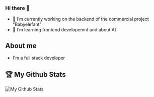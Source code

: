 ### Hi there 👋
- 🔭 I’m currently working on the backend of the commercial project "Babyelefant"
- 🌱 I’m learning frontend developemnt and about AI

## About me 
- I'm a full stack developer

## :trophy: My Github Stats

<img align="left" alt="My Github Stats" src="https://github-readme-stats.codestackr.vercel.app/api?username=MoritzPatek&show_icons=true&hide_border=true" />
<!--
**MoritzPatek/MoritzPatek** is a ✨ _special_ ✨ repository because its `README.md` (this file) appears on your GitHub profile.

Here are some ideas to get you started:

- 🔭 I’m currently working on ...
- 🌱 I’m currently learning ...
- 👯 I’m looking to collaborate on ...
- 🤔 I’m looking for help with ...
- 💬 Ask me about ...
- 📫 How to reach me: ...
- 😄 Pronouns: ...
- ⚡ Fun fact: ...
-->
